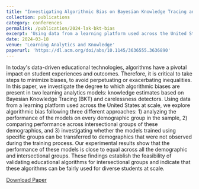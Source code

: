 ```yaml
---
title: "Investigating Algorithmic Bias on Bayesian Knowledge Tracing and Carelessness Detectors"
collection: publications
category: conferences
permalink: /publication/2024-lak-bkt-bias
excerpt: 'Using data from a learning platform used across the United States at scale, we explore algorithmic bias following three different approaches: 1) analyzing the performance of the models on every demographic group in the sample, 2) comparing performance across intersectional groups of these demographics, and 3) investigating whether the models trained using specific groups can be transferred to demographics that were not observed during the training process. Our experimental results show that the performance of these models is close to equal across all the demographic and intersectional groups.'
date: 2024-03-18
venue: 'Learning Analytics and Knowledge'
paperurl: 'https://dl.acm.org/doi/abs/10.1145/3636555.3636890'
---
```


In today's data-driven educational technologies, algorithms have a pivotal impact on student experiences and outcomes. Therefore, it is critical to take steps to minimize biases, to avoid perpetuating or exacerbating inequalities. In this paper, we investigate the degree to which algorithmic biases are present in two learning analytics models: knowledge estimates based on Bayesian Knowledge Tracing (BKT) and carelessness detectors. Using data from a learning platform used across the United States at scale, we explore algorithmic bias following three different approaches: 1) analyzing the performance of the models on every demographic group in the sample, 2) comparing performance across intersectional groups of these demographics, and 3) investigating whether the models trained using specific groups can be transferred to demographics that were not observed during the training process. Our experimental results show that the performance of these models is close to equal across all the demographic and intersectional groups. These findings establish the feasibility of validating educational algorithms for intersectional groups and indicate that these algorithms can be fairly used for diverse students at scale.

[Download Paper](https://dl.acm.org/doi/abs/10.1145/3636555.3636890)
